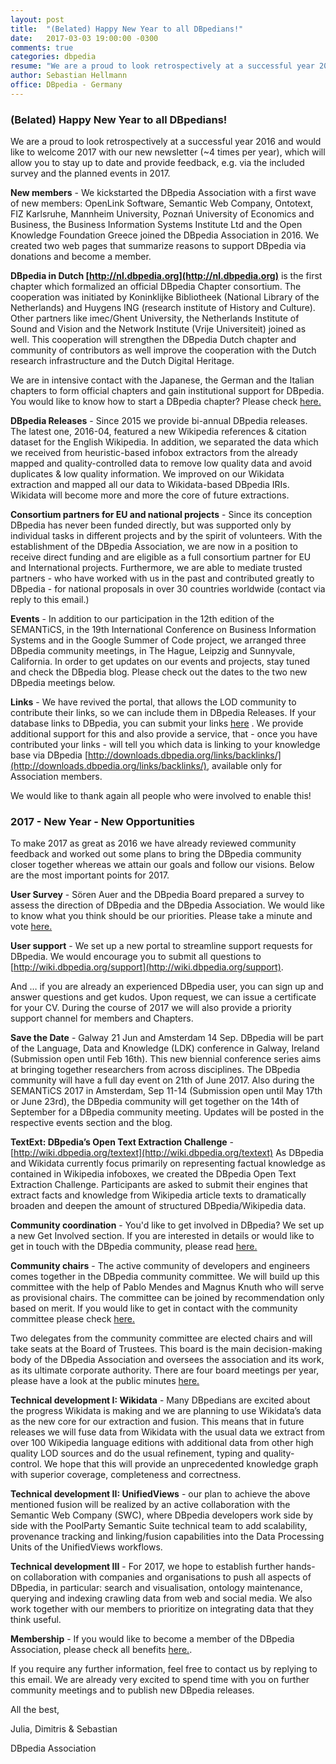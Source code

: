 ```yaml
---
layout: post
title:  "(Belated) Happy New Year to all DBpedians!"
date:   2017-03-03 19:00:00 -0300
comments: true
categories: dbpedia
resume: "We are a proud to look retrospectively at a successful year 2016 and would like to welcome 2017 with our new newsletter (~4 times per year), which will allow you to stay up to date and provide feedback, e.g. via the included ..."
author: Sebastian Hellmann
office: DBpedia - Germany
---
```


### (Belated) Happy New Year to all DBpedians!

We are a proud to look retrospectively at a successful year 2016 and would like to welcome 2017 with our new newsletter (~4 times per year), which will allow you to stay up to date and provide feedback, e.g. via the included survey and the planned events in 2017.

**New members** - We kickstarted the DBpedia Association with a first wave of new members: OpenLink Software, Semantic Web Company, Ontotext, FIZ Karlsruhe, Mannheim University, Poznań University of Economics and Business, the Business Information Systems Institute Ltd and the Open Knowledge Foundation Greece joined the DBpedia Association in 2016. We created two web pages that summarize reasons to support DBpedia via donations and become a member.

**DBpedia in Dutch [http://nl.dbpedia.org](http://nl.dbpedia.org)** is the first chapter which formalized an official DBpedia Chapter consortium. The cooperation was initiated by Koninklijke Bibliotheek (National Library of the Netherlands) and Huygens ING (research institute of History and Culture). Other partners like imec/Ghent University, the Netherlands Institute of Sound and Vision and the Network Institute (Vrije Universiteit) joined as well. This cooperation will strengthen the DBpedia Dutch chapter and community of contributors as well improve the cooperation with the Dutch research infrastructure and the Dutch Digital Heritage.

We are in intensive contact with the Japanese, the German and the Italian chapters to form official chapters and gain institutional support for DBpedia. You would like to know how to start a DBpedia chapter? Please check [here.](http://wiki.dbpedia.org/about/language-chapters)

**DBpedia Releases** - Since 2015 we provide bi-annual DBpedia releases. The latest one, 2016-04, featured a new Wikipedia references & citation dataset for the English Wikipedia. In addition, we separated the data which we received from heuristic-based infobox extractors from the already mapped and quality-controlled data to remove low quality data and avoid duplicates & low quality information. We improved on our Wikidata extraction and mapped all our data to Wikidata-based DBpedia IRIs. Wikidata will become more and more the core of future extractions.

**Consortium partners for EU and national projects** - Since its conception DBpedia has never been funded directly, but was supported only by individual tasks in different projects and by the spirit of volunteers. With the establishment of the DBpedia Association, we are now in a position to receive direct funding and are eligible as a full consortium partner for EU and International projects. Furthermore, we are able to mediate trusted partners - who have worked with us in the past and contributed greatly to DBpedia - for national proposals in over 30 countries worldwide (contact via reply to this email.)

**Events** - In addition to our participation in the 12th edition of the SEMANTiCS, in the 19th International Conference on Business Information Systems and in the Google Summer of Code project, we arranged three DBpedia community meetings, in The Hague, Leipzig and Sunnyvale, California. In order to get updates on our events and projects, stay tuned and check the DBpedia blog. Please check out the dates to the two new DBpedia meetings below.

**Links** - We have revived the portal, that allows the LOD community to contribute their links, so we can include them in DBpedia Releases. If your database links to DBpedia, you can submit your links [here](https://github.com/dbpedia/links) . We provide additional support for this and also provide a service, that - once you have contributed your links - will tell you which data is linking to your knowledge base via DBpedia [http://downloads.dbpedia.org/links/backlinks/](http://downloads.dbpedia.org/links/backlinks/), available only for Association members.

We would like to thank again all people who were involved to enable this!

###  2017 - New Year - New Opportunities

To make 2017 as great as 2016 we have already reviewed community feedback and worked out some plans to bring the DBpedia community closer together whereas we attain our goals and follow our visions. Below are the most important points for 2017.

**User Survey** - Sören Auer and the DBpedia Board prepared a survey to assess the direction of DBpedia and the DBpedia Association. We would like to know what you think should be our priorities. Please take a minute and vote [here.](https://goo.gl/forms/NQxrMWskcKlZJAU63)

**User support** - We set up a new portal to streamline support requests for DBpedia. We would encourage you to submit all questions to [http://wiki.dbpedia.org/support](http://wiki.dbpedia.org/support).

And … if you are already an experienced DBpedia user, you can sign up and answer questions and get kudos. Upon request, we can issue a certificate for your CV. During the course of 2017 we will also provide a priority support channel for members and Chapters.

**Save the Date** - Galway 21 Jun and Amsterdam 14 Sep. DBpedia will be part of the Language, Data and Knowledge (LDK) conference in Galway, Ireland (Submission open until Feb 16th). This new biennial conference series aims at bringing together researchers from across disciplines. The DBpedia community will have a full day event on 21th of June 2017. Also during the SEMANTiCS 2017 in Amsterdam, Sep 11-14 (Submission open until May 17th or June 23rd), the DBpedia community will get together on the 14th of September for a DBpedia community meeting. Updates will be posted in the respective events section and the blog.

**TextExt: DBpedia’s Open Text Extraction Challenge** - [http://wiki.dbpedia.org/textext](http://wiki.dbpedia.org/textext) As DBpedia and Wikidata currently focus primarily on representing factual knowledge as contained in Wikipedia infoboxes, we created the DBpedia Open Text Extraction Challenge. Participants are asked to submit their engines that extract facts and knowledge from Wikipedia article texts to dramatically broaden and deepen the amount of structured DBpedia/Wikipedia data.

**Community coordination** - You'd like to get involved in DBpedia? We set up a new Get Involved section. If you are interested in details or would like to get in touch with the DBpedia community, please read [here.](http://wiki.dbpedia.org/get-involved)

**Community chairs** - The active community of developers and engineers comes together in the DBpedia community committee. We will build up this committee with the help of Pablo Mendes and Magnus Knuth who will serve as provisional chairs. The committee can be joined by recommendation only based on merit. If you would like to get in contact with the community committee please check [here.](http://wiki.dbpedia.org/about/contact)

Two delegates from the community committee are elected chairs and will take seats at the Board of Trustees. This board is the main decision-making body of the DBpedia Association and oversees the association and its work, as its ultimate corporate authority. There are four board meetings per year, please have a look at the public minutes [here.](http://wiki.dbpedia.org/board-minutes)

**Technical development I: Wikidata** - Many DBpedians are excited about the progress Wikidata is making and we are planning to use Wikidata’s data as the new core for our extraction and fusion. This means that in future releases we will fuse data from Wikidata with the usual data we extract from over 100 Wikipedia language editions with additional data from other high quality LOD sources and do the usual refinement, typing and quality-control. We hope that this will provide an unprecedented knowledge graph with superior coverage, completeness and correctness.

**Technical development II: UnifiedViews** - our plan to achieve the above mentioned fusion will be realized by an active collaboration with the Semantic Web Company (SWC), where DBpedia developers work side by side with the PoolParty Semantic Suite technical team to add scalability, provenance tracking and linking/fusion capabilities into the Data Processing Units of the UnifiedViews workflows.

**Technical development III** - For 2017, we hope to establish further hands-on collaboration with companies and organisations to push all aspects of DBpedia, in particular: search and visualisation, ontology maintenance, querying and indexing crawling data from web and social media. We also work together with our members to prioritize on integrating data that they think useful.

**Membership** - If you would like to become a member of the DBpedia Association, please check all benefits [here.](http://wiki.dbpedia.org/membership).

If you require any further information, feel free to contact us by replying to this email. We are already very excited to spend time with you on further community meetings and to publish new DBpedia releases.

All the best,

Julia, Dimitris & Sebastian

DBpedia Association
